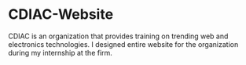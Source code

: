 # CDIAC-Website
CDIAC is an organization that provides training on trending web and electronics technologies. I designed entire website for the organization during my internship at the firm.

